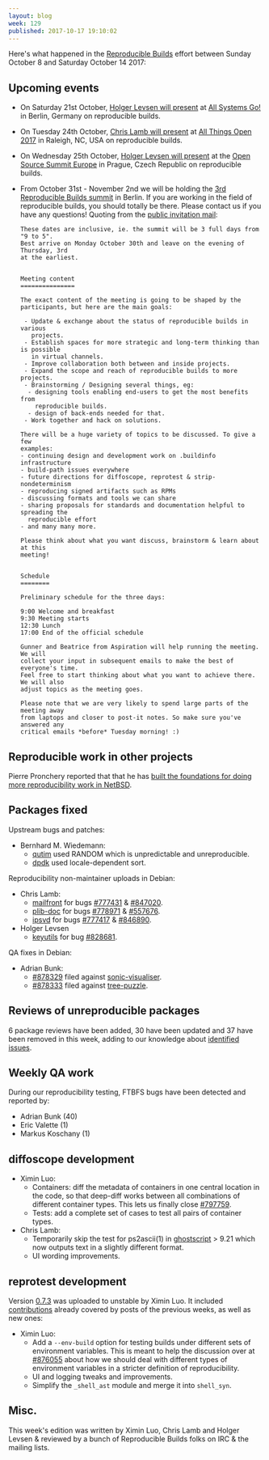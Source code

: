 ```yaml
---
layout: blog
week: 129
published: 2017-10-17 19:10:02
---
```


Here's what happened in the [Reproducible
Builds](https://reproducible-builds.org) effort between Sunday October 8 and
Saturday October 14 2017:


Upcoming events
---------------

- On Saturday 21st October, [Holger Levsen will present](https://cfp.all-systems-go.io/en/ASG2017/public/events/117)
  at [All Systems Go!](https://all-systems-go.io/) in Berlin, Germany on
  reproducible builds.

- On Tuesday 24th October, [Chris Lamb will
  present](https://allthingsopen.org/talk/you-think-youre-not-a-target-a-tale-of-three-developers/)
  at [All Things Open 2017](https://allthingsopen.org) in Raleigh,
  NC, USA on reproducible builds.

- On Wednesday 25th October, [Holger Levsen will
  present](https://osseu17.sched.com/event/BxJs/reproducible-builds-we-made-lots-of-progress-in-many-places-but-were-still-far-from-our-goals-of-changing-the-software-world-holger-levsen)
  at the [Open Source Summit Europe](https://osseu17.sched.com) in Prague,
  Czech Republic on reproducible builds.

- From October 31st - November 2nd we will be holding the
  [3rd Reproducible Builds summit](https://reproducible-builds.org/events/berlin2017/)
  in Berlin. If you are working in the field of reproducible builds, you should totally be
  there. Please contact us if you have any questions! Quoting from the [public invitation mail](https://lists.reproducible-builds.org/pipermail/rb-general/2017-October/000653.html):

      These dates are inclusive, ie. the summit will be 3 full days from "9 to 5".
      Best arrive on Monday October 30th and leave on the evening of Thursday, 3rd
      at the earliest.


      Meeting content
      ===============

      The exact content of the meeting is going to be shaped by the
      participants, but here are the main goals:

       - Update & exchange about the status of reproducible builds in various
         projects.
       - Establish spaces for more strategic and long-term thinking than is possible
         in virtual channels.
       - Improve collaboration both between and inside projects.
       - Expand the scope and reach of reproducible builds to more projects.
       - Brainstorming / Designing several things, eg:
        - designing tools enabling end-users to get the most benefits from
          reproducible builds.
        - design of back-ends needed for that.
       - Work together and hack on solutions.

      There will be a huge variety of topics to be discussed. To give a few
      examples:
      - continuing design and development work on .buildinfo infrastructure
      - build-path issues everywhere
      - future directions for diffoscope, reprotest & strip-nondeterminism
      - reproducing signed artifacts such as RPMs
      - discussing formats and tools we can share
      - sharing proposals for standards and documentation helpful to spreading the
        reproducible effort
      - and many many more.

      Please think about what you want discuss, brainstorm & learn about at this
      meeting!


      Schedule
      ========

      Preliminary schedule for the three days:

      9:00 Welcome and breakfast
      9:30 Meeting starts
      12:30 Lunch
      17:00 End of the official schedule

      Gunner and Beatrice from Aspiration will help running the meeting. We will
      collect your input in subsequent emails to make the best of everyone's time.
      Feel free to start thinking about what you want to achieve there. We will also
      adjust topics as the meeting goes.

      Please note that we are very likely to spend large parts of the meeting away
      from laptops and closer to post-it notes. So make sure you've answered any
      critical emails *before* Tuesday morning! :)



Reproducible work in other projects
-----------------------------------

Pierre Pronchery reported that that he has
[built the foundations for doing more reproducibility work in
NetBSD](https://lists.reproducible-builds.org/pipermail/rb-general/2017-October/000654.html).


Packages fixed
--------------

Upstream bugs and patches:

* Bernhard M. Wiedemann:
  * [qutim](https://bugs.launchpad.net/qutim/+bug/1724148) used RANDOM which is
    unpredictable and unreproducible.
  * [dpdk](http://dpdk.org/ml/archives/dev/2017-October/078193.html) used
    locale-dependent sort.

Reproducibility non-maintainer uploads in Debian:

* Chris Lamb:
  * [mailfront](https://tracker.debian.org/pkg/mailfront) for bugs [#777431](https://bugs.debian.org/777431) & [#847020](https://bugs.debian.org/847020).
  * [plib-doc](https://tracker.debian.org/pkg/plib-doc) for bugs [#778971](https://bugs.debian.org/778971) & [#557676](https://bugs.debian.org/557676).
  * [ipsvd](https://tracker.debian.org/pkg/ipsvd) for bugs [#777417](https://bugs.debian.org/777417) & [#846890](https://bugs.debian.org/846890).
* Holger Levsen
  * [keyutils](https://tracker.debian.org/pkg/keyutils) for bug [#828681](https://bugs.debian.org/828681).

QA fixes in Debian:

* Adrian Bunk:
    * [#878329](https://bugs.debian.org/878329) filed against [sonic-visualiser](https://tracker.debian.org/pkg/sonic-visualiser).
    * [#878333](https://bugs.debian.org/878333) filed against [tree-puzzle](https://tracker.debian.org/pkg/tree-puzzle).


Reviews of unreproducible packages
----------------------------------

6 package reviews have been added, 30 have been updated and 37 have been
removed in this week, adding to our knowledge about [identified
issues](https://tests.reproducible-builds.org/debian/index_issues.html).


Weekly QA work
--------------

During our reproducibility testing, FTBFS bugs have been detected and reported by:

 - Adrian Bunk (40)
 - Eric Valette (1)
 - Markus Koschany (1)


diffoscope development
----------------------

- Ximin Luo:
    - Containers: diff the metadata of containers in one central location in
      the code, so that deep-diff works between all combinations of different
      container types. This lets us finally close [#797759](https://bugs.debian.org/797759).
    - Tests: add a complete set of cases to test all pairs of container types.
- Chris Lamb:
    - Temporarily skip the test for ps2ascii(1) in [ghostscript](https://tracker.debian.org/pkg/ghostscript) > 9.21
      which now outputs text in a slightly different format.
    - UI wording improvements.


reprotest development
---------------------

Version [0.7.3](https://tracker.debian.org/news/879113) was uploaded to
unstable by Ximin Luo. It included
[contributions](https://anonscm.debian.org/git/reproducible/reprotest.git/log/?h=0.7.3)
already covered by posts of the previous weeks, as well as new ones:

- Ximin Luo:
    - Add a `--env-build` option for testing builds under different sets of
      environment variables. This is meant to help the discussion over at
      [#876055](https://bugs.debian.org/876055) about how we should deal with different types of
      environment variables in a stricter definition of reproducibility.
    - UI and logging tweaks and improvements.
    - Simplify the `_shell_ast` module and merge it into `shell_syn`.


Misc.
-----

This week's edition was written by Ximin Luo, Chris Lamb and Holger Levsen &
reviewed by a bunch of Reproducible Builds folks on IRC & the mailing lists.
